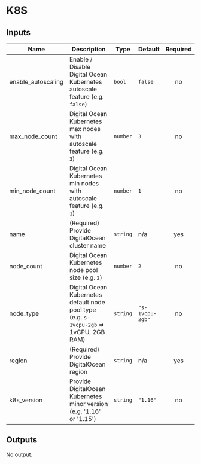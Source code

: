 # K8S

## Inputs

| Name | Description | Type | Default | Required |
|------|-------------|------|---------|:--------:|
| enable\_autoscaling | Enable / Disable Digital Ocean Kubernetes autoscale feature (e.g. `false`) | `bool` | `false` | no |
| max\_node\_count | Digital Ocean Kubernetes max nodes with autoscale feature (e.g. `3`) | `number` | `3` | no |
| min\_node\_count | Digital Ocean Kubernetes min nodes with autoscale feature (e.g. `1`) | `number` | `1` | no |
| name | (Required) Provide DigitalOcean cluster name | `string` | n/a | yes |
| node\_count | Digital Ocean Kubernetes node pool size (e.g. `2`) | `number` | `2` | no |
| node\_type | Digital Ocean Kubernetes default node pool type (e.g. `s-1vcpu-2gb` => 1vCPU, 2GB RAM) | `string` | `"s-1vcpu-2gb"` | no |
| region | (Required) Provide DigitalOcean region | `string` | n/a | yes |
| k8s_version | Provide DigitalOcean Kubernetes minor version (e.g. '1.16' or '1.15') | `string` | `"1.16"` | no |

## Outputs

No output.
